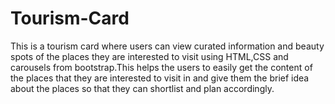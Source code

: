 # Tourism-Card
This is a tourism card where users can view curated information and beauty spots of the places they are interested to visit using HTML,CSS and carousels from bootstrap.This helps the users to easily get the content of the places that they are interested to visit in and give them the brief idea about the places so that they can shortlist and plan accordingly.
